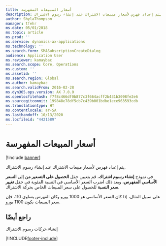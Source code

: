 ```yaml
---
title: أسعار المبيعات المفهرسة
description: يتم إعداد فهرس لأسعار مبيعات الاشتراك عند إنشاء رسوم الاشتراك.
author: ShylaThompson
manager: tfehr
ms.date: 05/01/2018
ms.topic: article
ms.prod: ''
ms.service: dynamics-ax-applications
ms.technology: ''
ms.search.form: SMASubscriptionCreateDialog
audience: Application User
ms.reviewer: kamaybac
ms.search.scope: Core, Operations
ms.custom: ''
ms.assetid: ''
ms.search.region: Global
ms.author: kamaybac
ms.search.validFrom: 2016-02-28
ms.dyn365.ops.version: AX 7.0.0
ms.openlocfilehash: f7f8c466df0b877c3f664acff2b431b3098fe2e6
ms.sourcegitcommit: 199848e78df5cb7c439b001bdbe1ece963593cdb
ms.translationtype: HT
ms.contentlocale: ar-SA
ms.lasthandoff: 10/13/2020
ms.locfileid: "4421589"
---
```

# <a name="indexed-sales-prices"></a>أسعار المبيعات المفهرسة  

[!include [banner](../includes/banner.md)]


يتم إعداد فهرس لأسعار مبيعات الاشتراك عند إنشاء رسوم الاشتراك.

في نموذج **إنشاء رسوم اشتراك**، قم يتعيين حقل **الحصول على التسعير من** إلى **السعر الأساسي المفهرس**، وبعد ذلك اضرب السعر الأساسي في النسبة المئوية في حقل **تغيير سعر النسبة** للحصول على سعر المبيعات الخاص بحركة الاشتراك.

على سبيل المثال، إذا كان السعر الأساسي هو 1000 يورو وكان الفهرس يساوي 110، فإن سعر المبيعات يكون 1100 يورو.

## <a name="see-also"></a>راجع أيضًا

[إنشاء حركات رسوم الاشتراك](create-subscription-fee-transactions.md)

  




[!INCLUDE[footer-include](../../includes/footer-banner.md)]